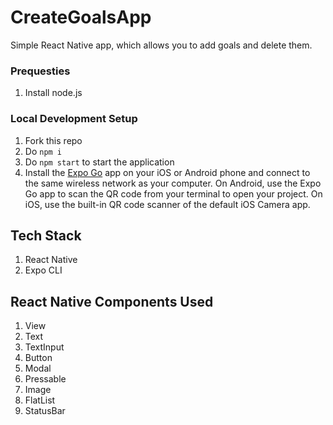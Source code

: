 # CreateGoalsApp

Simple React Native app, which allows you to add goals and delete them.

### Prequesties 
1. Install node.js

### Local Development Setup
1. Fork this repo
2. Do `npm i`
3. Do `npm start` to start the application
4. Install the [Expo Go](https://expo.dev/client) app on your iOS or Android phone and connect to the same wireless network as your computer. On Android, use the Expo Go app to scan the QR code from your terminal to open your project. On iOS, use the built-in QR code scanner of the default iOS Camera app.

## Tech Stack
1. React Native
2. Expo CLI

## React Native Components Used
1. View
2. Text
3. TextInput
4. Button
5. Modal
6. Pressable
7. Image
8. FlatList
9. StatusBar
